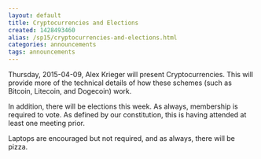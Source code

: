 ```yaml
---
layout: default
title: Cryptocurrencies and Elections
created: 1428493460
alias: /sp15/cryptocurrencies-and-elections.html
categories: announcements
tags: announcements
---
```

Thursday, 2015-04-09, Alex Krieger will present Cryptocurrencies. This will provide more of the technical details of how these schemes (such as Bitcoin, Litecoin, and Dogecoin) work.

In addition, there will be elections this week. As always, membership is required to vote. As defined by our constitution, this is having attended at least one meeting prior.

Laptops are encouraged but not required, and as always, there will be pizza.
